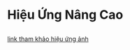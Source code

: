 # Hiệu Ứng Nâng Cao

## 
[link tham khảo hiệu ứng ảnh](http://hocthietkeweb.net.vn/bai-41-hieu-ung-hinh-anh-trong-lap-trinh-android.html)

